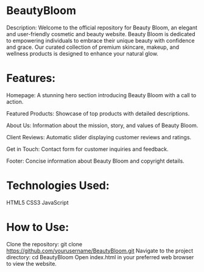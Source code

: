 # BeautyBloom
Description:
Welcome to the official repository for Beauty Bloom, an elegant and user-friendly cosmetic and beauty website. Beauty Bloom is dedicated to empowering individuals to embrace their unique beauty with confidence and grace. Our curated collection of premium skincare, makeup, and wellness products is designed to enhance your natural glow.

# Features:
Homepage: A stunning hero section introducing Beauty Bloom with a call to action.

Featured Products: Showcase of top products with detailed descriptions.

About Us: Information about the mission, story, and values of Beauty Bloom.

Client Reviews: Automatic slider displaying customer reviews and ratings.

Get in Touch: Contact form for customer inquiries and feedback.

Footer: Concise information about Beauty Bloom and copyright details.

# Technologies Used:
HTML5
CSS3
JavaScript

# How to Use:
Clone the repository: git clone https://github.com/yourusername/BeautyBloom.git
Navigate to the project directory: cd BeautyBloom
Open index.html in your preferred web browser to view the website.

